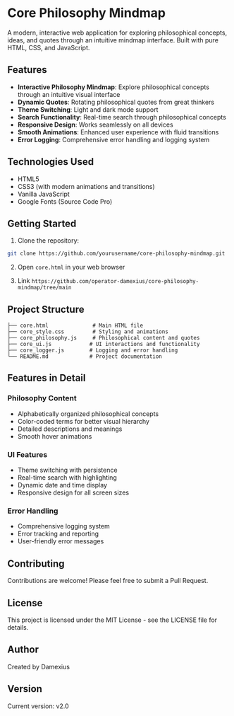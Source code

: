 # Core Philosophy Mindmap

A modern, interactive web application for exploring philosophical concepts, ideas, and quotes through an intuitive mindmap interface. Built with pure HTML, CSS, and JavaScript.

## Features

- **Interactive Philosophy Mindmap**: Explore philosophical concepts through an intuitive visual interface
- **Dynamic Quotes**: Rotating philosophical quotes from great thinkers
- **Theme Switching**: Light and dark mode support
- **Search Functionality**: Real-time search through philosophical concepts
- **Responsive Design**: Works seamlessly on all devices
- **Smooth Animations**: Enhanced user experience with fluid transitions
- **Error Logging**: Comprehensive error handling and logging system

## Technologies Used

- HTML5
- CSS3 (with modern animations and transitions)
- Vanilla JavaScript
- Google Fonts (Source Code Pro)

## Getting Started

1. Clone the repository:
```bash
git clone https://github.com/yourusername/core-philosophy-mindmap.git
```

2. Open `core.html` in your web browser

3. Link ```https://github.com/operator-damexius/core-philosophy-mindmap/tree/main```

## Project Structure

```
├── core.html              # Main HTML file
├── core_style.css         # Styling and animations
├── core_philosophy.js     # Philosophical content and quotes
├── core_ui.js            # UI interactions and functionality
├── core_logger.js        # Logging and error handling
└── README.md             # Project documentation
```

## Features in Detail

### Philosophy Content
- Alphabetically organized philosophical concepts
- Color-coded terms for better visual hierarchy
- Detailed descriptions and meanings
- Smooth hover animations

### UI Features
- Theme switching with persistence
- Real-time search with highlighting
- Dynamic date and time display
- Responsive design for all screen sizes

### Error Handling
- Comprehensive logging system
- Error tracking and reporting
- User-friendly error messages

## Contributing

Contributions are welcome! Please feel free to submit a Pull Request.

## License

This project is licensed under the MIT License - see the LICENSE file for details.

## Author

Created by Damexius

## Version

Current version: v2.0 